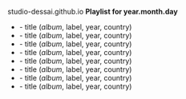 studio-dessai.github.io
**Playlist for year.month.day**

* []() - title (_album_, label, year, country)
* []() - title (_album_, label, year, country)
* []() - title (_album_, label, year, country)
* []() - title (_album_, label, year, country)
* []() - title (_album_, label, year, country)
* []() - title (_album_, label, year, country)
* []() - title (_album_, label, year, country)
* []() - title (_album_, label, year, country)
